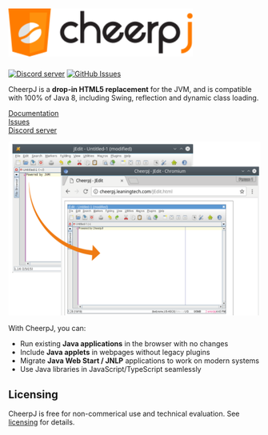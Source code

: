 <h1><img src="assets/logotype.svg" alt="CheerpJ" height="96"></h1>

[![Discord server](https://img.shields.io/discord/988743885121548329?color=%237289DA&logo=discord&logoColor=ffffff)](https://discord.leaningtech.com)
[![GitHub Issues](https://img.shields.io/github/issues/leaningtech/cheerpj-meta.svg)](https://github.com/leaningtech/cheerpj-meta/issues)

CheerpJ is a **drop-in HTML5 replacement** for the JVM, and is compatible with 100% of Java 8, including Swing, reflection and dynamic class loading.

[Documentation](https://labs.leaningtech.com/cheerpj)  
[Issues](https://github.com/leaningtech/cheerpj-meta/issues)  
[Discord server](https://discord.leaningtech.com)  

![](assets/cheerpj_visual_2.png)

With CheerpJ, you can:

- Run existing **Java applications** in the browser with no changes
- Include **Java applets** in webpages without legacy plugins
- Migrate **Java Web Start / JNLP** applications to work on modern systems
- Use Java libraries in JavaScript/TypeScript seamlessly

## Licensing

CheerpJ is free for non-commerical use and technical evaluation. See [licensing](https://leaningtech.com/cheerpj-licensing/) for details.
